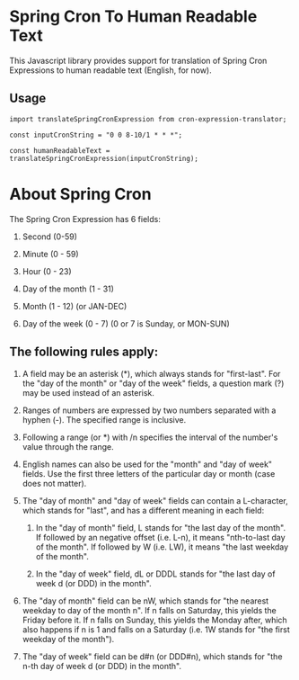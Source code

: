 # Spring Cron To Human Readable Text

This Javascript library provides support for translation of Spring Cron Expressions to human readable text (English, for now). 

## Usage 
``` 
import translateSpringCronExpression from cron-expression-translator;

const inputCronString = "0 0 8-10/1 * * *";

const humanReadableText = translateSpringCronExpression(inputCronString);
```

# About Spring Cron

The Spring Cron Expression has 6 fields:

1. Second (0-59)

2. Minute (0 - 59)

3. Hour (0 - 23)

4. Day of the month (1 - 31)

5. Month (1 - 12) (or JAN-DEC)

6. Day of the week (0 - 7) (0 or 7 is Sunday, or MON-SUN)

## The following rules apply:

1. A field may be an asterisk (\*), which always stands for "first-last". For the "day of the month" or "day of the week" fields, a question mark (?) may be used instead of an asterisk.
2. Ranges of numbers are expressed by two numbers separated with a hyphen (-). The specified range is inclusive.
3. Following a range (or \*) with /n specifies the interval of the number's value through the range.
4. English names can also be used for the "month" and "day of week" fields. Use the first three letters of the particular day or month (case does not matter).
5. The "day of month" and "day of week" fields can contain a L-character, which stands for "last", and has a different meaning in each field:

   1. In the "day of month" field, L stands for "the last day of the month". If followed by an negative offset (i.e. L-n), it means "nth-to-last day of the month". If followed by W (i.e. LW), it means "the last weekday of the month".

   2. In the "day of week" field, dL or DDDL stands for "the last day of week d (or DDD) in the month".

6. The "day of month" field can be nW, which stands for "the nearest weekday to day of the month n". If n falls on Saturday, this yields the Friday before it. If n falls on Sunday, this yields the Monday after, which also happens if n is 1 and falls on a Saturday (i.e. 1W stands for "the first weekday of the month").
7. The "day of week" field can be d#n (or DDD#n), which stands for "the n-th day of week d (or DDD) in the month".
